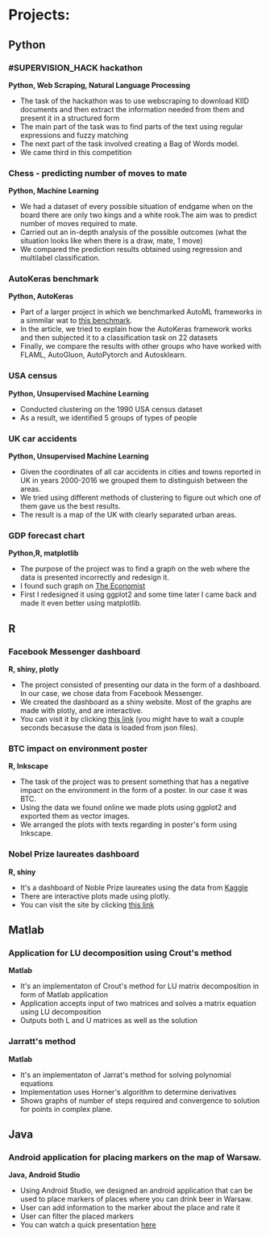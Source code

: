 # Projects:


<h2 id="python">Python</h2>

<div class="card">
  <h3>#SUPERVISION_HACK hackathon</h3>
  <p><b>Python, Web Scraping, Natural Language Processing</b></p>
  <ul>
    <li>The task of the hackathon was to use webscraping to download KIID documents and then extract the information needed from them and present it in a structured form</li>
    <li>The main part of the task was to find parts of the text using regular expressions and fuzzy matching </li>
    <li>The next part of the task involved creating a Bag of Words model.</li>
    <li>We came third in this competition</li>
  </ul>
  <a href="https://github.com/skowronskid/projects/blob/main/supervised_ml/chess_mate/kings_rook_mate.ipynb"><span class="card-link-spanner"></span></a>
</div>


<div class="card">
  <h3>Chess - predicting number of moves to mate</h3>
  <p><b>Python, Machine Learning</b></p>
  <ul>
    <li>We had a dataset of every possible situation of endgame when on the board there are only two kings and a white rook.The aim was to predict number of moves required to mate.</li>
    <li>Carried out an in-depth analysis of the possible outcomes (what the situation looks like when there is a draw, mate, 1 move)</li>
    <li>We compared the prediction results obtained using regression and multilabel classification.</li>
  </ul>
  <a href="https://github.com/skowronskid/projects/blob/main/supervised_ml/chess_mate/kings_rook_mate.ipynb"><span class="card-link-spanner"></span></a>
</div>


<div class="card">
  <h3>AutoKeras benchmark</h3>
  <p><b>Python, AutoKeras</b></p>
  <ul>
    <li>Part of a larger project in which we benchmarked AutoML frameworks in a simmilar wat to <a href="https://arxiv.org/abs/1907.00909">this benchmark</a>. </li>
    <li>In the article, we tried to explain how the AutoKeras framework works and then subjected it to a classification task on 22 datasets</li>
    <li>Finally, we compare the results with other groups who have worked with FLAML, AutoGluon, AutoPytorch and Autosklearn.</li>
  </ul>
  <a href="https://github.com/skowronskid/projects/tree/main/supervised_ml/AutoKeras_benchmark"><span class="card-link-spanner"></span></a>
</div>


<div class="card">
  <h3>USA census</h3>
  <p><b>Python, Unsupervised Machine Learning</b></p>
  <ul>
    <li>Conducted clustering on the 1990 USA census dataset</li>
    <li>As a result, we identified 5 groups of types of people</li>
  </ul>
  <a href="hhttps://github.com/skowronskid/projects/blob/main/unsupervised_ml/usa_census.ipynb"><span class="card-link-spanner"></span></a>
</div>


<div class="card">
  <h3>UK car accidents</h3>
  <p><b>Python, Unsupervised Machine Learning</b></p>
  <ul>
    <li>Given the coordinates of all car accidents in cities and towns reported in UK in years 2000-2016 we grouped them to distinguish between the areas.</li>
    <li>We tried using different methods of clustering to figure out which one of them gave us the best results. </li>
    <li>The result is a map of the UK with clearly separated urban areas. </li>
  </ul>
  <a href="https://github.com/skowronskid/projects/blob/main/unsupervised_ml/urban_uk.ipynb"><span class="card-link-spanner"></span></a>
</div>



<div class="card">
  <h3>GDP forecast chart</h3>
  <p><b>Python,R, matplotlib</b></p>
  <ul>
    <li>The purpose of the project was to find a graph on the web where the data is presented incorrectly and redesign it.  </li>
    <li>I found such graph on <a href="https://www.economist.com/graphic-detail/2021/10/12/the-imf-warns-that-the-global-economic-recovery-will-be-grossly-uneven">The Economist</a></li>
    <li>First I redesigned it using ggplot2 and some time later I came back and made it even better using matplotlib. </li>
  </ul>
  <a href="https://github.com/skowronskid/projects/blob/main/data_visualisation/GDP_forecasts_chart/Raport.ipynb"><span class="card-link-spanner"></span></a>
</div>

<h2 id="r">R</h2>

<div class="card">
  <h3>Facebook Messenger dashboard </h3>
  <p><b>R, shiny, plotly</b></p>
  <ul>
    <li>The project consisted of presenting our data in the form of a dashboard. In our case, we chose data from Facebook Messenger.</li>
    <li>We created the dashboard as a shiny website. Most of the graphs are made with plotly, and are interactive.</li>
    <li>You can visit it by clicking <a href="https://skowronski.shinyapps.io/messenger/">this link</a> (you might have to wait a couple seconds becasuse the data is loaded from json files). </li>
  </ul>
  <a href="https://github.com/skowronskid/projects/tree/main/data_visualisation/FB_shiny"><span class="card-link-spanner"></span></a>
</div>

<div class="card">
  <h3>BTC impact on environment poster</h3>
  <p><b>R, Inkscape</b></p>
  <ul>
    <li>The task of the project was to present something that has a negative impact on the environment in the form of a poster. In our case it was BTC.</li>
    <li>Using the data we found online we made plots using ggplot2 and exported them as vector images.</li>
    <li>We arranged the plots with texts regarding in poster's form using Inkscape. </li>
  </ul>
  <a href="https://github.com/skowronskid/projects/tree/main/data_visualisation/BTC_environment"><span class="card-link-spanner"></span></a>
</div>


<div class="card">
  <h3>Nobel Prize laureates dashboard</h3>
  <p><b>R, shiny</b></p>
  <ul>
    <li>It's a dashboard of Noble Prize laureates using the data from <a href="https://www.kaggle.com/datasets/imdevskp/nobel-prize">Kaggle</a></li>
    <li>There are interactive plots made using plotly.</li>
    <li>You can visit the site by clicking <a href="https://skowronski.shinyapps.io/Nobel_Prize/">this link</a> </li>
  </ul>
  <a href="https://github.com/skowronskid/projects/tree/main/data_visualisation/Nobel_shiny"><span class="card-link-spanner"></span></a>
</div>



<h2 id="matlab">Matlab</h2>
<div class="card">
  <h3>Application for LU decomposition using Crout's method </h3>
  <p><b>Matlab</b></p>
  <ul>
    <li>It's an implementaton of Crout's method for LU matrix decomposition in form of Matlab application</li>
    <li>Application accepts input of two matrices and solves a matrix equation using LU decomposition </li>
    <li>Outputs both L and U matrices as well as the solution</li>
  </ul>
  <a href="https://github.com/skowronskid/projects/tree/main/Matlab/LU_Crout"><span class="card-link-spanner"></span></a>
</div>


<div class="card">
  <h3>Jarratt's method</h3>
  <p><b>Matlab</b></p>
  <ul>
    <li>It's an implementaton of Jarrat's method for solving polynomial equations</li>
    <li>Implementation uses Horner's algorithm to determine derivatives </li>
    <li>Shows graphs of number of steps required and convergence to solution for points in complex plane. </li>
  </ul>
  <a href="https://github.com/skowronskid/projects/tree/main/Matlab/MetodaJarratta"><span class="card-link-spanner"></span></a>
</div>


<h2 id="java">Java</h2>


<div class="card">
  <h3>Android application for placing markers on the map of Warsaw.</h3>
  <p><b>Java, Android Studio</b></p>
  <ul>
    <li>Using Android Studio, we designed an android application that can be used to place markers of places where you can drink beer in Warsaw.</li>
    <li>User can add information to the marker about the place and rate it</li>
    <li>User can filter the placed markers</li>
    <li>You can watch a quick presentation <a href="https://www.youtube.com/watch?v=qd5JLx1BE3o">here</a></li>
  </ul>
  <a href="https://github.com/skowronskid/projects/tree/main/Java/Lokalizator_android"><span class="card-link-spanner"></span></a>
</div>






